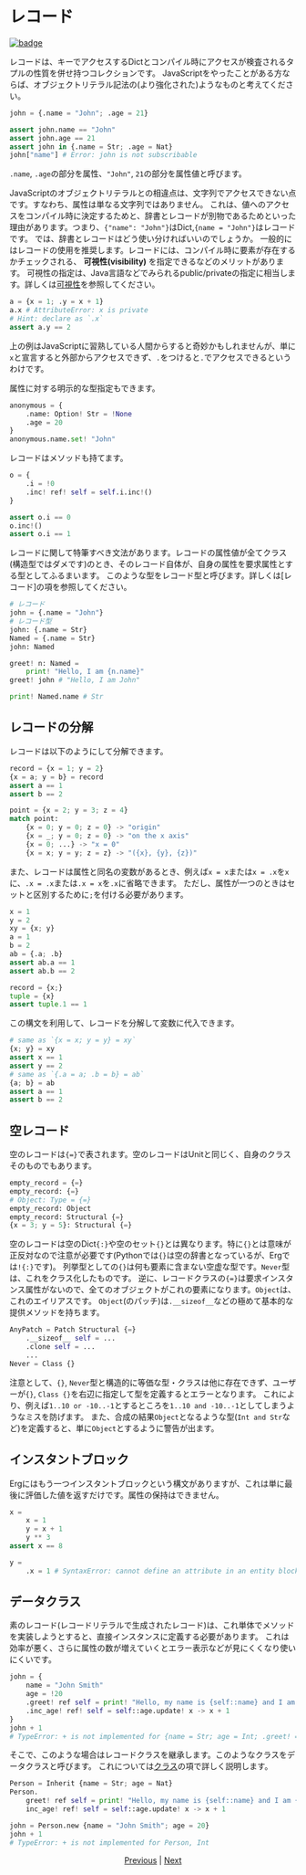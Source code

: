 # レコード

[![badge](https://img.shields.io/endpoint.svg?url=https%3A%2F%2Fgezf7g7pd5.execute-api.ap-northeast-1.amazonaws.com%2Fdefault%2Fsource_up_to_date%3Fowner%3Derg-lang%26repos%3Derg%26ref%3Dmain%26path%3Ddoc/EN/syntax/13_record.md%26commit_hash%3Deccd113c1512076c367fb87ea73406f91ff83ba7)](https://gezf7g7pd5.execute-api.ap-northeast-1.amazonaws.com/default/source_up_to_date?owner=erg-lang&repos=erg&ref=main&path=doc/EN/syntax/13_record.md&commit_hash=eccd113c1512076c367fb87ea73406f91ff83ba7)

レコードは、キーでアクセスするDictとコンパイル時にアクセスが検査されるタプルの性質を併せ持つコレクションです。
JavaScriptをやったことがある方ならば、オブジェクトリテラル記法の(より強化された)ようなものと考えてください。

```python
john = {.name = "John"; .age = 21}

assert john.name == "John"
assert john.age == 21
assert john in {.name = Str; .age = Nat}
john["name"] # Error: john is not subscribable
```

`.name`, `.age`の部分を属性、`"John"`, `21`の部分を属性値と呼びます。

JavaScriptのオブジェクトリテラルとの相違点は、文字列でアクセスできない点です。すなわち、属性は単なる文字列ではありません。
これは、値へのアクセスをコンパイル時に決定するためと、辞書とレコードが別物であるためといった理由があります。つまり、`{"name": "John"}`はDict,`{name = "John"}`はレコードです。
では、辞書とレコードはどう使い分ければいいのでしょうか。
一般的にはレコードの使用を推奨します。レコードには、コンパイル時に要素が存在するかチェックされる、 __可視性(visibility)__ を指定できるなどのメリットがあります。
可視性の指定は、Java言語などでみられるpublic/privateの指定に相当します。詳しくは[可視性](./15_visibility.md)を参照してください。

```python
a = {x = 1; .y = x + 1}
a.x # AttributeError: x is private
# Hint: declare as `.x`
assert a.y == 2
```

上の例はJavaScriptに習熟している人間からすると奇妙かもしれませんが、単に`x`と宣言すると外部からアクセスできず、`.`をつけると`.`でアクセスできるというわけです。

属性に対する明示的な型指定もできます。

```python
anonymous = {
    .name: Option! Str = !None
    .age = 20
}
anonymous.name.set! "John"
```

レコードはメソッドも持てます。

```python
o = {
    .i = !0
    .inc! ref! self = self.i.inc!()
}

assert o.i == 0
o.inc!()
assert o.i == 1
```

レコードに関して特筆すべき文法があります。レコードの属性値が全てクラス(構造型ではダメです)のとき、そのレコード自体が、自身の属性を要求属性とする型としてふるまいます。
このような型をレコード型と呼びます。詳しくは[レコード]の項を参照してください。

```python
# レコード
john = {.name = "John"}
# レコード型
john: {.name = Str}
Named = {.name = Str}
john: Named

greet! n: Named =
    print! "Hello, I am {n.name}"
greet! john # "Hello, I am John"

print! Named.name # Str
```

## レコードの分解

レコードは以下のようにして分解できます。

```python
record = {x = 1; y = 2}
{x = a; y = b} = record
assert a == 1
assert b == 2

point = {x = 2; y = 3; z = 4}
match point:
    {x = 0; y = 0; z = 0} -> "origin"
    {x = _; y = 0; z = 0} -> "on the x axis"
    {x = 0; ...} -> "x = 0"
    {x = x; y = y; z = z} -> "({x}, {y}, {z})"
```

また、レコードは属性と同名の変数があるとき、例えば`x = x`または`x = .x`を`x`に、`.x = .x`または`.x = x`を`.x`に省略できます。
ただし、属性が一つのときはセットと区別するために`;`を付ける必要があります。

```python
x = 1
y = 2
xy = {x; y}
a = 1
b = 2
ab = {.a; .b}
assert ab.a == 1
assert ab.b == 2

record = {x;}
tuple = {x}
assert tuple.1 == 1
```

この構文を利用して、レコードを分解して変数に代入できます。

```python
# same as `{x = x; y = y} = xy`
{x; y} = xy
assert x == 1
assert y == 2
# same as `{.a = a; .b = b} = ab`
{a; b} = ab
assert a == 1
assert b == 2
```

## 空レコード

空のレコードは`{=}`で表されます。空のレコードはUnitと同じく、自身のクラスそのものでもあります。

```python
empty_record = {=}
empty_record: {=}
# Object: Type = {=}
empty_record: Object
empty_record: Structural {=}
{x = 3; y = 5}: Structural {=}
```

空のレコードは空のDict`{:}`や空のセット`{}`とは異なります。特に`{}`とは意味が正反対なので注意が必要です(Pythonでは`{}`は空の辞書となっているが、Ergでは`!{:}`です)。
列挙型としての`{}`は何も要素に含まない空虚な型です。`Never`型は、これをクラス化したものです。
逆に、レコードクラスの`{=}`は要求インスタンス属性がないので、全てのオブジェクトがこれの要素になります。`Object`は、これのエイリアスです。
`Object`(のパッチ)は`.__sizeof__`などの極めて基本的な提供メソッドを持ちます。

```python
AnyPatch = Patch Structural {=}
    .__sizeof__ self = ...
    .clone self = ...
    ...
Never = Class {}
```

注意として、`{}`, `Never`型と構造的に等価な型・クラスは他に存在できず、ユーザーが`{}`, `Class {}`を右辺に指定して型を定義するとエラーとなります。
これにより、例えば`1..10 or -10..-1`とするところを`1..10 and -10..-1`としてしまうようなミスを防げます。
また、合成の結果`Object`となるような型(`Int and Str`など)を定義すると、単に`Object`とするように警告が出ます。

## インスタントブロック

Ergにはもう一つインスタントブロックという構文がありますが、これは単に最後に評価した値を返すだけです。属性の保持はできません。

```python
x =
    x = 1
    y = x + 1
    y ** 3
assert x == 8

y =
    .x = 1 # SyntaxError: cannot define an attribute in an entity block
```

## データクラス

素のレコード(レコードリテラルで生成されたレコード)は、これ単体でメソッドを実装しようとすると、直接インスタンスに定義する必要があります。
これは効率が悪く、さらに属性の数が増えていくとエラー表示などが見にくくなり使いにくいです。

```python
john = {
    name = "John Smith"
    age = !20
    .greet! ref self = print! "Hello, my name is {self::name} and I am {self::age} years old."
    .inc_age! ref! self = self::age.update! x -> x + 1
}
john + 1
# TypeError: + is not implemented for {name = Str; age = Int; .greet! = Ref(Self).() => None; inc_age! = Ref!(Self).() => None}, Int
```

そこで、このような場合はレコードクラスを継承します。このようなクラスをデータクラスと呼びます。
これについては[クラス](./type/04_class.md)の項で詳しく説明します。

```python
Person = Inherit {name = Str; age = Nat}
Person.
    greet! ref self = print! "Hello, my name is {self::name} and I am {self::age} years old."
    inc_age! ref! self = self::age.update! x -> x + 1

john = Person.new {name = "John Smith"; age = 20}
john + 1
# TypeError: + is not implemented for Person, Int
```

<p align='center'>
    <a href='./12_dict.md'>Previous</a> | <a href='./14_set.md'>Next</a>
</p>
